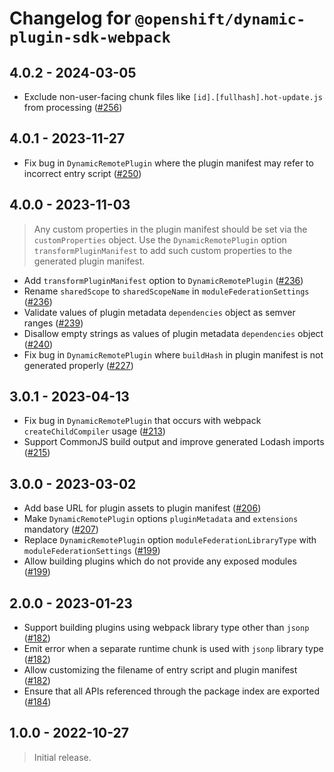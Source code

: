 # Changelog for `@openshift/dynamic-plugin-sdk-webpack`

## 4.0.2 - 2024-03-05

- Exclude non-user-facing chunk files like `[id].[fullhash].hot-update.js` from processing ([#256])

## 4.0.1 - 2023-11-27

- Fix bug in `DynamicRemotePlugin` where the plugin manifest may refer to incorrect entry script ([#250])

## 4.0.0 - 2023-11-03

> Any custom properties in the plugin manifest should be set via the `customProperties` object.
> Use the `DynamicRemotePlugin` option `transformPluginManifest` to add such custom properties
> to the generated plugin manifest.

- Add `transformPluginManifest` option to `DynamicRemotePlugin` ([#236])
- Rename `sharedScope` to `sharedScopeName` in `moduleFederationSettings` ([#236])
- Validate values of plugin metadata `dependencies` object as semver ranges ([#239])
- Disallow empty strings as values of plugin metadata `dependencies` object ([#240])
- Fix bug in `DynamicRemotePlugin` where `buildHash` in plugin manifest is not generated properly ([#227])

## 3.0.1 - 2023-04-13

- Fix bug in `DynamicRemotePlugin` that occurs with webpack `createChildCompiler` usage ([#213])
- Support CommonJS build output and improve generated Lodash imports ([#215])

## 3.0.0 - 2023-03-02

- Add base URL for plugin assets to plugin manifest ([#206])
- Make `DynamicRemotePlugin` options `pluginMetadata` and `extensions` mandatory ([#207])
- Replace `DynamicRemotePlugin` option `moduleFederationLibraryType` with `moduleFederationSettings` ([#199])
- Allow building plugins which do not provide any exposed modules ([#199])

## 2.0.0 - 2023-01-23

- Support building plugins using webpack library type other than `jsonp` ([#182])
- Emit error when a separate runtime chunk is used with `jsonp` library type ([#182])
- Allow customizing the filename of entry script and plugin manifest ([#182])
- Ensure that all APIs referenced through the package index are exported ([#184])

## 1.0.0 - 2022-10-27

> Initial release.

[#182]: https://github.com/openshift/dynamic-plugin-sdk/pull/182
[#184]: https://github.com/openshift/dynamic-plugin-sdk/pull/184
[#199]: https://github.com/openshift/dynamic-plugin-sdk/pull/199
[#206]: https://github.com/openshift/dynamic-plugin-sdk/pull/206
[#207]: https://github.com/openshift/dynamic-plugin-sdk/pull/207
[#213]: https://github.com/openshift/dynamic-plugin-sdk/pull/213
[#215]: https://github.com/openshift/dynamic-plugin-sdk/pull/215
[#227]: https://github.com/openshift/dynamic-plugin-sdk/pull/227
[#236]: https://github.com/openshift/dynamic-plugin-sdk/pull/236
[#239]: https://github.com/openshift/dynamic-plugin-sdk/pull/239
[#240]: https://github.com/openshift/dynamic-plugin-sdk/pull/240
[#250]: https://github.com/openshift/dynamic-plugin-sdk/pull/250
[#256]: https://github.com/openshift/dynamic-plugin-sdk/pull/256
